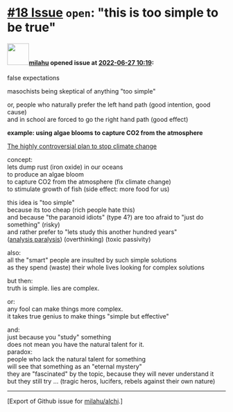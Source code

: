 # [\#18 Issue](https://github.com/milahu/alchi/issues/18) `open`: "this is too simple to be true"

#### <img src="https://avatars.githubusercontent.com/u/12958815?v=4" width="50">[milahu](https://github.com/milahu) opened issue at [2022-06-27 10:19](https://github.com/milahu/alchi/issues/18):

false expectations

masochists being skeptical of anything "too simple"

or, people who naturally prefer the left hand path (good intention, good
cause)  
and in school are forced to go the right hand path (good effect)

**example: using algae blooms to capture CO2 from the atmosphere**

[The highly controversial plan to stop climate
change](https://www.youtube.com/watch?v=i4Hnv_ZJSQY)

concept:  
lets dump rust (iron oxide) in our oceans  
to produce an algae bloom  
to capture CO2 from the atmosphere (fix climate change)  
to stimulate growth of fish (side effect: more food for us)

this idea is "too simple"  
because its too cheap (rich people hate this)  
and because "the paranoid idiots" (type 4?) are too afraid to "just do
something" (risky)  
and rather prefer to "lets study this another hundred years"  
([analysis paralysis](https://en.wikipedia.org/wiki/Analysis_paralysis))
(overthinking) (toxic passivity)

also:  
all the "smart" people are insulted by such simple solutions  
as they spend (waste) their whole lives looking for complex solutions

but then:  
truth is simple. lies are complex.

or:  
any fool can make things more complex.  
it takes true genius to make things "simple but effective"

and:  
just because you "study" something  
does not mean you have the natural talent for it.  
paradox:  
people who lack the natural talent for something  
will see that something as an "eternal mystery"  
they are "fascinated" by the topic, because they will never understand
it  
but they still try ... (tragic heros, lucifers, rebels against their own
nature)

------------------------------------------------------------------------

\[Export of Github issue for
[milahu/alchi](https://github.com/milahu/alchi).\]
